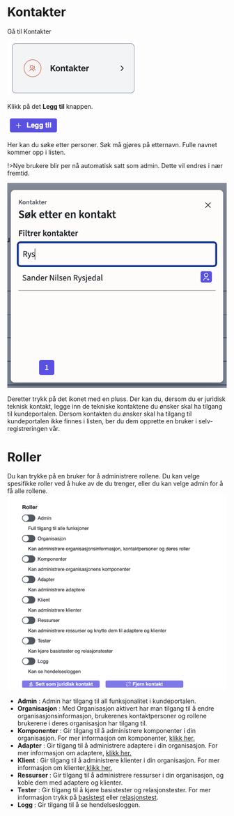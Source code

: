 # Kontakter

Gå til Kontakter

![ill3](../_media/kundeportal-kontakt-1.png)

Klikk på det **Legg til** knappen.

![ill3](../_media/kundeportal-kontakt-2.png)

Her kan du søke etter personer. Søk må gjøres på etternavn. Fulle navnet kommer opp i listen.

!>Nye brukere blir per nå automatisk satt som admin. Dette vil endres i nær fremtid. 

![ill3](../_media/kundeportal-kontakt-3.png)

Deretter trykk på det ikonet med en pluss.
Der kan du, dersom du er juridisk teknisk kontakt, legge inn de tekniske kontaktene du ønsker skal ha tilgang til kundeportalen.
Dersom kontakten du ønsker skal ha tilgang til kundeportalen ikke finnes i listen, ber du dem opprette en bruker i selv-registreringen vår.

# Roller
Du kan trykke på en bruker for å administrere rollene.
Du kan velge spesifikke roller ved å huke av de du trenger, 
eller du kan velge admin for å få alle rollene.
![ill3](../_media/kundeportal-roller.png)

 - **Admin** : Admin har tilgang til all funksjonalitet i kundeportalen.
 - **Organisasjon** : Med Organisasjon aktivert har man tilgang til å endre organisasjonsinformasjon, brukerenes kontaktpersoner og rollene brukerene i deres organisasjon har tilgang til. 
 - **Komponenter** : Gir tilgang til å administrere komponenter i din organisasjon. For mer informasjon om komponenter, [klikk her.](portal/komponenter.md)
 - **Adapter** : Gir tilgang til å administrere adaptere i din organisasjon. For mer informasjon om adaptere, [klikk her.](portal/adapter.md)
 - **Klient** : Gir tilgang til å administrere klienter i din organisasjon. For mer informasjon om klienter,[klikk her.](portal/klient.md)
 - **Ressurser** : Gir tilgang til å administrere ressurser i din organisasjon, og koble dem med adaptere og klienter. 
 - **Tester** : Gir tilgang til å kjøre basistester og relasjonstester. For mer informasjon trykk på [basistest](portal/basistest.md) eller [relasjonstest](portal/relasjonstest.md).
 - **Logg** : Gir tilgang til å se hendelsesloggen. 